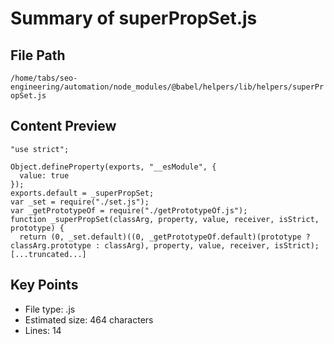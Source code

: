 # Summary of superPropSet.js
  
## File Path
`/home/tabs/seo-engineering/automation/node_modules/@babel/helpers/lib/helpers/superPropSet.js`

## Content Preview
```
"use strict";

Object.defineProperty(exports, "__esModule", {
  value: true
});
exports.default = _superPropSet;
var _set = require("./set.js");
var _getPrototypeOf = require("./getPrototypeOf.js");
function _superPropSet(classArg, property, value, receiver, isStrict, prototype) {
  return (0, _set.default)((0, _getPrototypeOf.default)(prototype ? classArg.prototype : classArg), property, value, receiver, isStrict);
[...truncated...]
```

## Key Points
- File type: .js
- Estimated size: 464 characters
- Lines: 14
